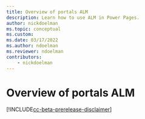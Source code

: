 ```yaml
---
title: Overview of portals ALM
description: Learn how to use ALM in Power Pages.
author: nickdoelman
ms.topic: conceptual
ms.custom: 
ms.date: 03/17/2022
ms.author: ndoelman
ms.reviewer: ndoelman
contributors:
    - nickdoelman
---
```


# Overview of portals ALM

[!INCLUDE[cc-beta-prerelease-disclaimer](../includes/cc-beta-prerelease-disclaimer.md)]

